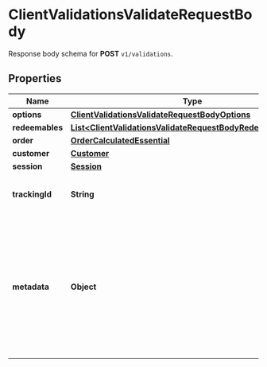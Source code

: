 

# ClientValidationsValidateRequestBody

Response body schema for **POST** `v1/validations`.

## Properties

| Name | Type | Description |
|------------ | ------------- | ------------- |
|**options** | [**ClientValidationsValidateRequestBodyOptions**](ClientValidationsValidateRequestBodyOptions.md) |  |
|**redeemables** | [**List&lt;ClientValidationsValidateRequestBodyRedeemablesItem&gt;**](ClientValidationsValidateRequestBodyRedeemablesItem.md) |  |
|**order** | [**OrderCalculatedEssential**](OrderCalculatedEssential.md) |  |
|**customer** | [**Customer**](Customer.md) |  |
|**session** | [**Session**](Session.md) |  |
|**trackingId** | **String** | Is correspondent to Customer&#39;s source_id |
|**metadata** | **Object** | A set of key/value pairs that you can attach to a redemption object. It can be useful for storing additional information about the redemption in a structured format. |



